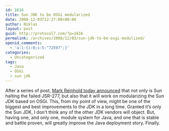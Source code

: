 ```yaml
---
id: 1616
title: Sun JDK to be OSGi modularized
date: 2008-12-03T12:27:08+00:00
author: Niklas
layout: post
guid: http://protocol7.com/?p=1616
permalink: /archives/2008/12/03/sun-jdk-to-be-osgi-modulized/
openid_comments:
  - 'a:1:{i:0;s:5:"72597";}'
categories:
  - Uncategorized
tags:
  - Java
  - OSGi
  - sun jdk
---
```

<div class='microid-d71e1171de314a193e5a148e0869f2a604c0124e'>
  <p>
    After a series of post, <a href="http://blogs.sun.com/mr/entry/jigsaw">Mark Reinhold today announced</a> that not only is Sun halting the failed JSR-277, but also that it will work on modularizing the Sun JDK based on OSGi. This, from my point of view, might be one of the biggest and best improvements to the JDK in a long time. Granted it&#8217;s only the Sun JDK, I don&#8217;t think any of the other JDK vendors will object. But, having one, and only one, module system for Java, and one that is stable and battle proven, will greatly improve the Java deployment story. Finally.
  </p>
</div>